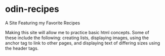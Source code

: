 # odin-recipes
A Site Featuring my Favorite Recipes

Making this site will allow me to practice basic html concepts. Some of these include the following: creating lists, displaying images, using the anchor tag to link to other pages, and displaying text of differing sizes using the header tags. 
